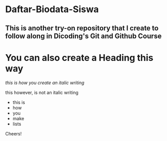 # Daftar-Biodata-Siswa
This is another try-on repository that I create to follow along in Dicoding's Git and Github Course
--
You can also create a Heading this way
==
*this is how you create an italic writing*

this however, is not an italic writing

- this is
- how
- you
- make 
- lists

Cheers!
